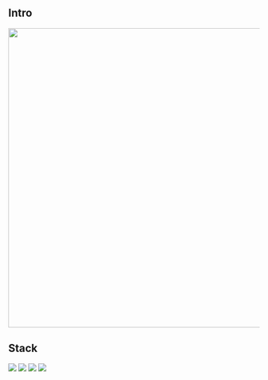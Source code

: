 <h2>Intro</h2>
<img src= https://github.com/user-attachments/assets/bae474e9-c9f8-42dc-88a4-d56c1f8f1c6b width="800px" height="600px" padding="-100px">
   
<h2>Stack</h2>
<img src="https://img.shields.io/badge/HTML5-E34F26?style=flat-square&logo=HTML5&logoColor=FFFFFF"/></a>
<img src="https://img.shields.io/badge/CSS3-1572B6?style=flat-square&logo=CSS3&logoColor=FFFFFF"/></a>
<img src="https://img.shields.io/badge/Python-3776AB?style=flat-square&logo=Python&logoColor=FFFFFF"/></a>
<img src="https://img.shields.io/badge/Docker-2496ED?style=flat-square&logo=Docker&logoColor=FFFFFF"/></a>
